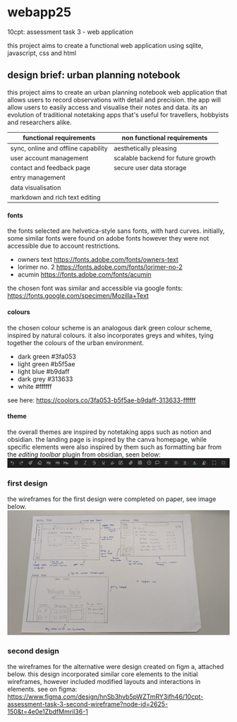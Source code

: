 # webapp25
10cpt: assessment task 3 - web application

this project aims to create a functional web application using sqlite, javascript, css and html

## design brief: urban planning notebook
this project aims to create an urban planning notebook web application that allows users to record observations with detail and precision. the app will allow users to easily access and  visualise their notes and data. its an evolution of traditional notetaking apps that's useful for travellers, hobbyists and researchers alike.

| functional requirements | non functional requirements |
| ---- | ------- |
| sync, online and offline capability  | aesthetically pleasing |
| user account management  | scalable backend for future growth | ease of use |
| contact and feedback page | secure user data storage |
| entry management  |
| data visualisation |
| markdown and rich text editing |

#### fonts
the fonts selected are helvetica-style sans fonts, with hard curves. initially, some similar fonts were found on adobe fonts however they were not accessible due to account restrictions.
- owners text https://fonts.adobe.com/fonts/owners-text
- lorimer no. 2 https://fonts.adobe.com/fonts/lorimer-no-2
- acumin https://fonts.adobe.com/fonts/acumin 

the chosen font was similar and accessible via google fonts: https://fonts.google.com/specimen/Mozilla+Text

#### colours
the chosen colour scheme is an analogous dark green colour scheme, inspired by natural colours. it also incorporates greys and whites, tying together the colours of the urban environment.

- dark green #3fa053
- light green #b5f5ae
- light blue #b9daff
- dark grey #313633
- white #ffffff

see here: https://coolors.co/3fa053-b5f5ae-b9daff-313633-ffffff

#### theme
the overall themes are inspired by notetaking apps such as notion and obsidian. the landing page is inspired by the canva homepage, while specific elements were also inspired by them such as formatting bar from the *editing toolbar* plugin from obsidian, seen below:
![editing toolbar inspiration](designs\editing-toolbar-inspo.png)

### first design
the wireframes for the first design were completed on paper, see image below.
![first wireframes](designs\first-wireframes.png)

### second design
the wireframes for the alternative were design created on figm  a, attached below. this design incorporated similar core elements to the initial wireframes, however included modified layouts and interactions in elements.
see on figma: https://www.figma.com/design/hnSb3hvb5pWZTmRY3ifh46/10cpt-assessment-task-3-second-wireframe?node-id=2625-150&t=4e0e1ZbdfMmril36-1
